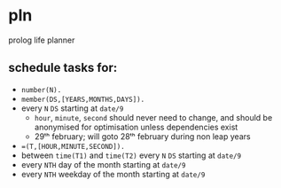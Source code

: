 # pln
prolog life planner

## schedule tasks for:
* `number(N).`
* `member(DS,[YEARS,MONTHS,DAYS]).`
* every `N` `DS` starting at `date/9`
	* `hour`, `minute`, `second` should never need to change, and should be anonymised for optimisation unless dependencies exist
	* 29ᵗʰ february; will goto 28ᵗʰ february during non leap years
* `=(T,[HOUR,MINUTE,SECOND]).`
* between `time(T1)` and `time(T2)` every `N` `DS` starting at `date/9`
* every `NTH` day of the month starting at `date/9`
* every `NTH` weekday of the month starting at `date/9`
